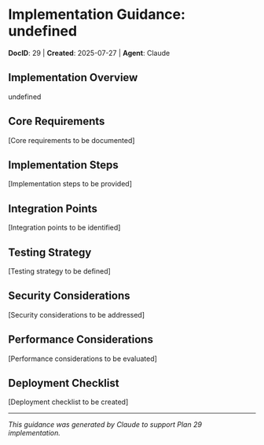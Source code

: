 # Implementation Guidance: undefined
**DocID**: 29 | **Created**: 2025-07-27 | **Agent**: Claude

## Implementation Overview
undefined

## Core Requirements
[Core requirements to be documented]

## Implementation Steps
[Implementation steps to be provided]

## Integration Points
[Integration points to be identified]

## Testing Strategy
[Testing strategy to be defined]

## Security Considerations
[Security considerations to be addressed]

## Performance Considerations
[Performance considerations to be evaluated]

## Deployment Checklist
[Deployment checklist to be created]

---
*This guidance was generated by Claude to support Plan 29 implementation.*